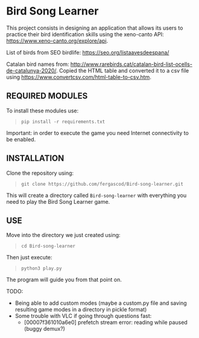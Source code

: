 # Bird Song Learner
This project consists in designing an application that allows its users to practice their bird identification skills using the xeno-canto API: https://www.xeno-canto.org/explore/api.

List of birds from SEO birdlife: https://seo.org/listaavesdeespana/

Catalan bird names from: http://www.rarebirds.cat/catalan-bird-list-ocells-de-catalunya-2020/. Copied the HTML table and converted it to a csv file using https://www.convertcsv.com/html-table-to-csv.htm.

## REQUIRED MODULES

To install these modules use:

> ```
> pip install -r requirements.txt
> ```

Important: in order to execute the game you need Internet connectivity to be enabled.

## INSTALLATION

Clone the repository using:

> ```
> git clone https://github.com/fergascod/Bird-song-learner.git
> ```

This will create a directory called `Bird-song-learner` with everything you need to play the Bird Song Learner game.

## USE

Move into the directory we just created using:

> ```
> cd Bird-song-learner
> ```

Then just execute:
> ```
> python3 play.py
> ```

The program will guide you from that point on.


TODO:
- Being able to add custom modes (maybe a custom.py file and saving resulting game modes in a directory in pickle format)
- Some trouble with VLC if going through questions fast:
  - [00007f361010a6e0] prefetch stream error: reading while paused (buggy demux?)
